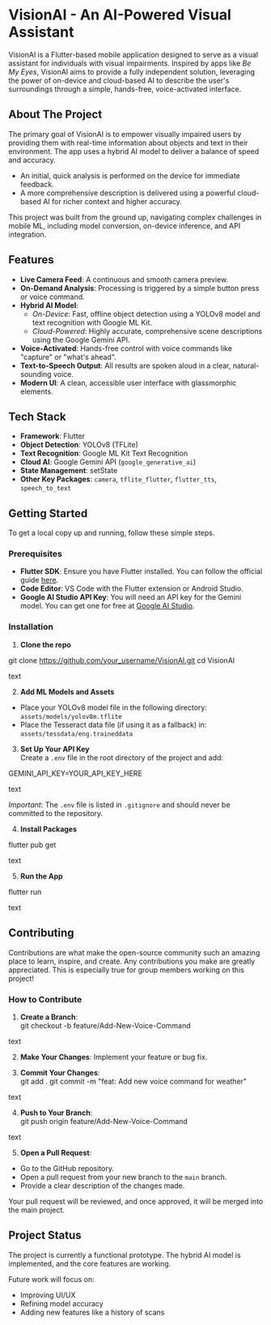 # VisionAI - An AI-Powered Visual Assistant

VisionAI is a Flutter-based mobile application designed to serve as a visual assistant for individuals with visual impairments. Inspired by apps like *Be My Eyes*, VisionAI aims to provide a fully independent solution, leveraging the power of on-device and cloud-based AI to describe the user's surroundings through a simple, hands-free, voice-activated interface.

## About The Project

The primary goal of VisionAI is to empower visually impaired users by providing them with real-time information about objects and text in their environment. The app uses a hybrid AI model to deliver a balance of speed and accuracy.  

- An initial, quick analysis is performed on the device for immediate feedback.  
- A more comprehensive description is delivered using a powerful cloud-based AI for richer context and higher accuracy.  

This project was built from the ground up, navigating complex challenges in mobile ML, including model conversion, on-device inference, and API integration.

## Features

- **Live Camera Feed**: A continuous and smooth camera preview.  
- **On-Demand Analysis**: Processing is triggered by a simple button press or voice command.  
- **Hybrid AI Model**:  
  - *On-Device*: Fast, offline object detection using a YOLOv8 model and text recognition with Google ML Kit.  
  - *Cloud-Powered*: Highly accurate, comprehensive scene descriptions using the Google Gemini API.  
- **Voice-Activated**: Hands-free control with voice commands like "capture" or "what's ahead".  
- **Text-to-Speech Output**: All results are spoken aloud in a clear, natural-sounding voice.  
- **Modern UI**: A clean, accessible user interface with glassmorphic elements.  

## Tech Stack

- **Framework**: Flutter  
- **Object Detection**: YOLOv8 (TFLite)  
- **Text Recognition**: Google ML Kit Text Recognition  
- **Cloud AI**: Google Gemini API (`google_generative_ai`)  
- **State Management**: setState  
- **Other Key Packages**: `camera`, `tflite_flutter`, `flutter_tts`, `speech_to_text`  

## Getting Started

To get a local copy up and running, follow these simple steps.

### Prerequisites

- **Flutter SDK**: Ensure you have Flutter installed. You can follow the official guide [here](https://docs.flutter.dev/get-started/install).  
- **Code Editor**: VS Code with the Flutter extension or Android Studio.  
- **Google AI Studio API Key**: You will need an API key for the Gemini model. You can get one for free at [Google AI Studio](https://aistudio.google.com/).  

### Installation

1. **Clone the repo**  

git clone https://github.com/your_username/VisionAI.git
cd VisionAI

text

2. **Add ML Models and Assets**  
- Place your YOLOv8 model file in the following directory:  
  `assets/models/yolov8m.tflite`  
- Place the Tesseract data file (if using it as a fallback) in:  
  `assets/tessdata/eng.traineddata`  

3. **Set Up Your API Key**  
Create a `.env` file in the root directory of the project and add:  

GEMINI_API_KEY=YOUR_API_KEY_HERE

text

*Important*: The `.env` file is listed in `.gitignore` and should never be committed to the repository.  

4. **Install Packages**  

flutter pub get

text

5. **Run the App**  

flutter run

text

## Contributing

Contributions are what make the open-source community such an amazing place to learn, inspire, and create. Any contributions you make are greatly appreciated. This is especially true for group members working on this project!

### How to Contribute

1. **Create a Branch**:  
git checkout -b feature/Add-New-Voice-Command

text

2. **Make Your Changes**: Implement your feature or bug fix.  

3. **Commit Your Changes**:  
git add .
git commit -m "feat: Add new voice command for weather"

text

4. **Push to Your Branch**:  
git push origin feature/Add-New-Voice-Command

text

5. **Open a Pull Request**:  
- Go to the GitHub repository.  
- Open a pull request from your new branch to the `main` branch.  
- Provide a clear description of the changes made.  

Your pull request will be reviewed, and once approved, it will be merged into the main project.

## Project Status

The project is currently a functional prototype. The hybrid AI model is implemented, and the core features are working.  

Future work will focus on:  
- Improving UI/UX  
- Refining model accuracy  
- Adding new features like a history of scans  
